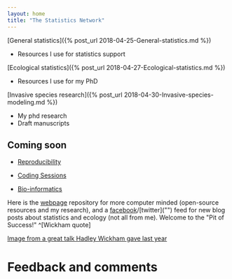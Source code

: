 ```yaml
---
layout: home
title: "The Statistics Network"
---
```


[General statistics]({% post_url 2018-04-25-General-statistics.md %})
- Resources I use for statistics support

[Ecological statistics]({% post_url 2018-04-27-Ecological-statistics.md %})
- Resources I use for my PhD

[Invasive species research]({% post_url 2018-04-30-Invasive-species-modeling.md %})
- My phd research
- Draft manuscripts

## Coming soon

- [Reproducibility]("")

- [Coding Sessions]("")

- [Bio-informatics]("")

Here is the [webpage]("https://github.com/davan690/davan690.github.io/") repository for more computer minded (open-source resources and my research), and a [facebook]("https://www.facebook.com/StatisticsNetwork/")/[twitter]("") feed for new blog posts about statistics and ecology (not all from me). Welcome to the "Pit of Success!" ^[Wickham quote]

[Image from a great talk Hadley Wickham gave last year](https://i.imgur.com/7J1bEaJ.mp4)

# Feedback and comments
